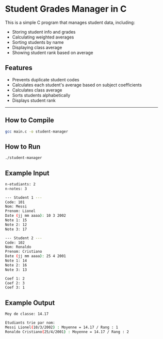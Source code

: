 #  Student Grades Manager in C

This is a simple C program that manages student data, including:
- Storing student info and grades
- Calculating weighted averages
- Sorting students by name
- Displaying class average
- Showing student rank based on average

##  Features

- Prevents duplicate student codes
- Calculates each student's average based on subject coefficients
- Calculates class average
- Sorts students alphabetically
- Displays student rank

---

##  How to Compile

```bash
gcc main.c -o student-manager
````

##  How to Run

```bash
./student-manager
```

## Example Input

```bash
n-etudiants: 2
n-notes: 3

--- Student 1 ---
Code: 101
Nom: Messi 
Prenom: Lionel
Date (jj mm aaaa): 10 3 2002
Note 1: 15
Note 2: 12
Note 3: 17

--- Student 2 ---
Code: 102
Nom: Ronaldo
Prenom: Cristiano
Date (jj mm aaaa): 25 4 2001
Note 1: 14
Note 2: 16
Note 3: 13

Coef 1: 2
Coef 2: 3
Coef 3: 1
```

## Example Output

```bash
Moy de classe: 14.17

Etudiants trie par nom:
Messi Lionel(10/3/2002) : Moyenne = 14.17 / Rang : 1
Ronaldo Cristiano(25/4/2001) : Moyenne = 14.17 / Rang : 2

```
